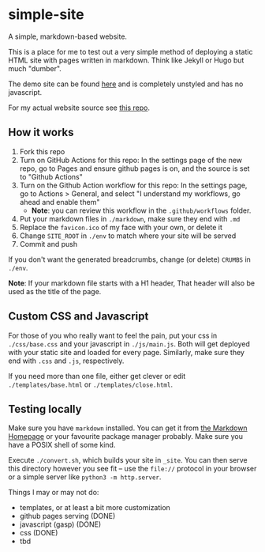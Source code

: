 # simple-site
A simple, markdown-based website.

This is a place for me to test out a very simple method of deploying a static HTML site with pages written in markdown. Think like Jekyll or Hugo but much "dumber".

The demo site can be found [here][demo site] and is completely unstyled and has no javascript.

For my actual website source see [this repo][1].

## How it works

1. Fork this repo
2. Turn on GitHub Actions for this repo: In the settings page of the new repo, go to Pages and ensure github pages is on, and the source is set to "Github Actions"
3. Turn on the Github Action workflow for this repo: In the settings page, go to Actions > General, and select "I understand my workflows, go ahead and enable them"
    - **Note**: you can review this workflow in the `.github/workflows` folder.
4. Put your markdown files in `./markdown`, make sure they end with `.md`
5. Replace the `favicon.ico` of my face with your own, or delete it
6. Change `SITE_ROOT` in `./env` to match where your site will be served
7. Commit and push


If you don't want the generated breadcrumbs, change (or delete) `CRUMBS` in `./env`.

**Note**: If your markdown file starts with a H1 header, That header will also be used as the title of the page.

## Custom CSS and Javascript

For those of you who really want to feel the pain, put your css in `./css/base.css` and your javascript in `./js/main.js`.
Both will get deployed with your static site and loaded for every page. Similarly, make sure they end with `.css` and `.js`,
respectively.

If you need more than one file, either get clever or edit `./templates/base.html` or `./templates/close.html`.

## Testing locally

Make sure you have `markdown` installed. You can get it from [the Markdown Homepage][2] or your favourite package manager probably.
Make sure you have a POSIX shell of some kind.

Execute `./convert.sh`, which builds your site in `_site`. You can then serve this directory however you see fit – use the `file://`
protocol in your browser or a simple server like `python3 -m http.server`.

Things I may or may not do:
  * templates, or at least a bit more customization
  * github pages serving (DONE)
  * javascript (gasp) (DONE)
  * css (DONE)
  * tbd

   [1]: https://github.com/Perfect5th/perfect5th.github.io "Perfect5th's Personal Site Repo"
   [2]: https://daringfireball.net/projects/markdown/ "Daring Fireball Markdown Project Page"
   [demo site]: https://mitchellburton.ca/simple-site "Demo Site"
